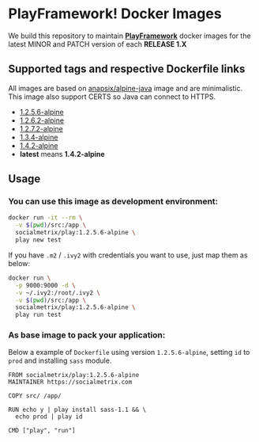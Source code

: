 # PlayFramework! Docker Images

We build this repository to maintain **[PlayFramework](https://www.playframework.com/download#older-versions)** docker images for the latest MINOR and PATCH version of each **RELEASE 1.X**

## Supported tags and respective Dockerfile links
All images are based on [anapsix/alpine-java](https://hub.docker.com/r/anapsix/alpine-java/) image and are minimalistic. This image also support CERTS so Java can connect to HTTPS.

* [1.2.5.6-alpine](1.2.5.6-alpine/Dockerfile)
* [1.2.6.2-alpine](1.2.6.2-alpine/Dockerfile)
* [1.2.7.2-alpine](1.2.7.2-alpine/Dockerfile)
* [1.3.4-alpine](1.3.4-alpine/Dockerfile)
* [1.4.2-alpine](1.4.2-alpine/Dockerfile)
* **latest** means **1.4.2-alpine**

## Usage


### You can use this image as development environment:

```bash
docker run -it --rm \
  -v $(pwd)/src:/app \
  socialmetrix/play:1.2.5.6-alpine \
  play new test
```

If you have `.m2` / `.ivy2` with credentials you want to use, just map them as below:
```bash
docker run \
  -p 9000:9000 -d \
  -v ~/.ivy2:/root/.ivy2 \
  -v $(pwd)/src:/app \
  socialmetrix/play:1.2.5.6-alpine \
  play run test
```

### As base image to pack your application:
Below a example of `Dockerfile` using version `1.2.5.6-alpine`, setting `id` to `prod` and installing `sass` module.

```
FROM socialmetrix/play:1.2.5.6-alpine
MAINTAINER https://socialmetrix.com

COPY src/ /app/

RUN echo y | play install sass-1.1 && \
  echo prod | play id

CMD ["play", "run"]
```
